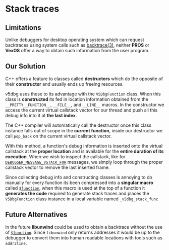 # Stack traces

## Limitations

Unlike debuggers for desktop operating system which can request backtraces using system calls such as [backtrace(3)](https://man7.org/linux/man-pages/man3/backtrace.3.html), neither **PROS** or **VexOS** offer a way to obtain such information from the user program.

## Our Solution

C++ offers a feature to classes called **destructors** which do the opposite of their **constructor** and usually ends up freeing resources. 

v5dbg uses these to its advantage with the `V5DbgFunction` class. When this class is **constructed** its fed in location information obtained from the `__PRETTY__FUNCTION__`, `__FILE__`, and `__LINE__` macros. In the constructor we access the current virtual callstack vector for our thread and push all this debug info into it at **the last index**.

The C++ compiler will automatically call the destructor once this class instance falls out of scope in the **current function**, inside our destructor we call `pop_back` on the current virtual callstack vector.

With this method, a function's debug information is inserted onto the virtual callstack at the **proper location** and is available for the **entire duration of its execution**. When we wish to inspect the callstack, like for [`DEBUGGER_MESSAGE_VSTACK_FOR`](/protocol/v1/#debugger_message_vstack_for) messages, we simply loop through the proper callstack vector to remove the last inserted frame.

Since collecting debug info and constructing classes is annoying to do manually for every function its been compressed into a **singular macro** called [`$function`](/cpp/macros/debug/function), when this macro is used at the top of a function it **generates the code** required to generate stack traces and places the `V5DbgFunction` class instance in a local variable named `_v5dbg_stack_func`

## Future Alternatives

In the future **libunwind** could be used to obtain a backtrace without the use of [`$function`](/cpp/macros/debug/function). Since `libunwind` only returns addresses it would be up to the debugger to convert them into human readable locations with tools such as `addr2line`.
